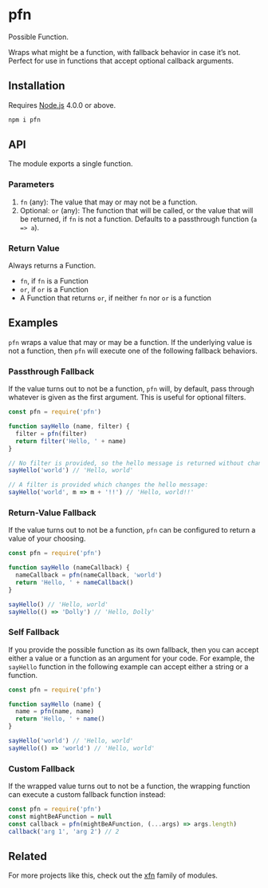 # pfn

Possible Function.

Wraps what might be a function, with fallback behavior in case it’s not. Perfect for use in functions that accept optional callback arguments.

## Installation

Requires [Node.js](https://nodejs.org/) 4.0.0 or above.

```bash
npm i pfn
```

## API

The module exports a single function.

### Parameters

1. `fn` (any): The value that may or may not be a function.
2. Optional: `or` (any): The function that will be called, or the value that will be returned, if `fn` is not a function. Defaults to a passthrough function (`a => a`).

### Return Value

Always returns a Function.

* `fn`, if `fn` is a Function
* `or`, if `or` is a Function
* A Function that returns `or`, if neither `fn` nor `or` is a function

## Examples

`pfn` wraps a value that may or may be a function. If the underlying value is not a function, then `pfn` will execute one of the following fallback behaviors.

### Passthrough Fallback

If the value turns out to not be a function, `pfn` will, by default, pass through whatever is given as the first argument. This is useful for optional filters.

```javascript
const pfn = require('pfn')

function sayHello (name, filter) {
  filter = pfn(filter)
  return filter('Hello, ' + name)
}

// No filter is provided, so the hello message is returned without change:
sayHello('world') // 'Hello, world'

// A filter is provided which changes the hello message:
sayHello('world', m => m + '!!') // 'Hello, world!!'
```

### Return-Value Fallback

If the value turns out to not be a function, `pfn` can be configured to return a value of your choosing.

```javascript
const pfn = require('pfn')

function sayHello (nameCallback) {
  nameCallback = pfn(nameCallback, 'world')
  return 'Hello, ' + nameCallback()
}

sayHello() // 'Hello, world'
sayHello(() => 'Dolly') // 'Hello, Dolly'
```

### Self Fallback

If you provide the possible function as its own fallback, then you can accept either a value or a function as an argument for your code. For example, the `sayHello` function in the following example can accept either a string or a function.

```javascript
const pfn = require('pfn')

function sayHello (name) {
  name = pfn(name, name)
  return 'Hello, ' + name()
}

sayHello('world') // 'Hello, world'
sayHello(() => 'world') // 'Hello, world'
```

### Custom Fallback

If the wrapped value turns out to not be a function, the wrapping function can execute a custom fallback function instead:

```javascript
const pfn = require('pfn')
const mightBeAFunction = null
const callback = pfn(mightBeAFunction, (...args) => args.length)
callback('arg 1', 'arg 2') // 2
```

## Related

For more projects like this, check out the [xfn](https://github.com/lamansky/xfn) family of modules.
